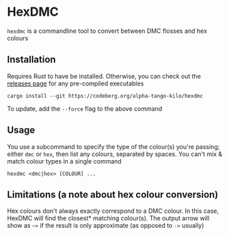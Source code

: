# HexDMC

`hexdmc` is a commandline tool to convert between DMC flosses and hex colours

## Installation

Requires Rust to have be installed.
Otherwise, you can check out the [releases page](https://codeberg.org/alpha-tango-kilo/hexdmc/releases) for any pre-compiled executables

```shell
cargo install --git https://codeberg.org/alpha-tango-kilo/hexdmc
```

To update, add the `--force` flag to the above command

## Usage

You use a subcommand to specify the type of the colour(s) you're passing; either `dmc` or `hex`, then list any colours, separated by spaces.
You can't mix & match colour types in a single command

```
hexdmc <dmc|hex> [COLOUR] ...
```

## Limitations (a note about hex colour conversion)

Hex colours don't always exactly correspond to a DMC colour.
In this case, HexDMC will find the closest* matching colour(s).
The output arrow will show as `~>` if the result is only approximate (as opposed to `->` usually)
